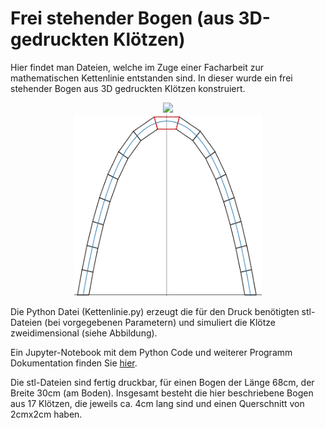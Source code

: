 # Frei stehender Bogen (aus 3D-gedruckten Klötzen)

Hier findet man Dateien, welche im Zuge einer Facharbeit zur mathematischen Kettenlinie entstanden sind.
In dieser wurde ein frei stehender Bogen aus 3D gedruckten Klötzen konstruiert.

<center>
<img width=400 src="content/bilder/drei_boegen.png"/>
</center>

<center>
<img width=300 src="content/bilder/plot_bogen_oberstes_stueck.png"/>
</center>

Die Python Datei (Kettenlinie.py) erzeugt die für den Druck benötigten stl-Dateien (bei vorgegebenen Parametern) und simuliert die Klötze zweidimensional (siehe Abbildung).

Ein Jupyter-Notebook mit dem Python Code und weiterer Programm Dokumentation finden Sie [hier](https://andreas-di.github.io/jupyter/lab/index.html?path=Kettenlinie.ipynb).

Die stl-Dateien sind fertig druckbar, für einen Bogen der Länge 68cm, der Breite 30cm (am Boden). Insgesamt besteht die hier beschriebene Bogen aus 17 Klötzen, die jeweils ca. 4cm lang sind und einen Querschnitt von 2cmx2cm haben.